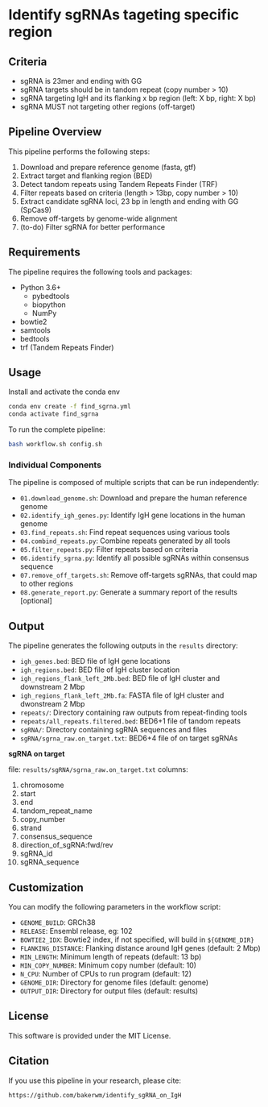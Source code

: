 # Identify sgRNAs tageting specific region

## Criteria
+ sgRNA is 23mer and ending with GG
+ sgRNA targets should be in tandom repeat (copy number > 10)
+ sgRNA targeting IgH and its flanking x bp region (left: X bp, right: X bp)
+ sgRNA MUST not targeting other regions (off-target)

## Pipeline Overview

This pipeline performs the following steps:

1. Download and prepare reference genome (fasta, gtf)
2. Extract target and flanking region (BED)
3. Detect tandom repeats using Tandem Repeats Finder (TRF)
4. Filter repeats based on criteria (length > 13bp, copy number > 10)
5. Extract candidate sgRNA loci, 23 bp in length and ending with GG (SpCas9)
6. Remove off-targets by genome-wide alignment
7. (to-do) Filter sgRNA for better performance

## Requirements

The pipeline requires the following tools and packages:

- Python 3.6+
  - pybedtools
  - biopython
  - NumPy
- bowtie2
- samtools
- bedtools
- trf (Tandem Repeats Finder)

## Usage

Install and activate the conda env

```bash
conda env create -f find_sgrna.yml
conda activate find_sgrna
```

To run the complete pipeline:

```bash
bash workflow.sh config.sh
```

### Individual Components

The pipeline is composed of multiple scripts that can be run independently:

- `01.download_genome.sh`: Download and prepare the human reference genome
- `02.identify_igh_genes.py`: Identify IgH gene locations in the human genome
- `03.find_repeats.sh`: Find repeat sequences using various tools
- `04.combind_repeats.py`: Combine repeats generated by all tools
- `05.filter_repeats.py`: Filter repeats based on criteria
- `06.identify_sgrna.py`: Identify all possible sgRNAs within consensus sequence
- `07.remove_off_targets.sh`: Remove off-targets sgRNAs, that could map to other regions
- `08.generate_report.py`: Generate a summary report of the results [optional]

## Output

The pipeline generates the following outputs in the `results` directory:

- `igh_genes.bed`: BED file of IgH gene locations
- `igh_regions.bed`: BED file of IgH cluster location
- `igh_regions_flank_left_2Mb.bed`: BED file of IgH cluster and downstream 2 Mbp
- `igh_regions_flank_left_2Mb.fa`: FASTA file of IgH cluster and dwonstream 2 Mbp
- `repeats/`: Directory containing raw outputs from repeat-finding tools
- `repeats/all_repeats.filtered.bed`: BED6+1 file of tandom repeats
- `sgRNA/`: Directory containing sgRNA sequences and files
- `sgRNA/sgrna_raw.on_target.txt`: BED6+4 file of on target sgRNAs

**sgRNA on target**

file: `results/sgRNA/sgrna_raw.on_target.txt`
columns:
1. chromosome  
2. start  
3. end  
4. tandom_repeat_name  
5. copy_number  
6. strand  
7. consensus_sequence  
8. direction_of_sgRNA:fwd/rev  
9. sgRNA_id  
10. sgRNA_sequence

## Customization

You can modify the following parameters in the workflow script:

- `GENOME_BUILD`: GRCh38
- `RELEASE`: Ensembl release, eg: 102
- `BOWTIE2_IDX`: Bowtie2 index, if not specified, will build in `${GENOME_DIR}`
- `FLANKING_DISTANCE`: Flanking distance around IgH genes (default: 2 Mbp)
- `MIN_LENGTH`: Minimum length of repeats (default: 13 bp)
- `MIN_COPY_NUMBER`: Minimum copy number (default: 10)
- `N_CPU`: Number of CPUs to run program (default: 12)
- `GENOME_DIR`: Directory for genome files (default: genome)
- `OUTPUT_DIR`: Directory for output files (default: results)

## License

This software is provided under the MIT License.

## Citation

If you use this pipeline in your research, please cite:

`https://github.com/bakerwm/identify_sgRNA_on_IgH`
